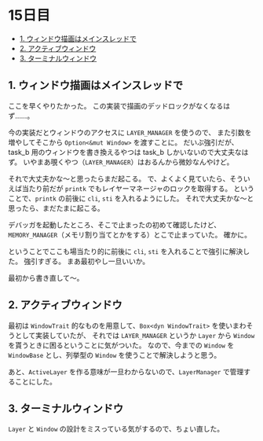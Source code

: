 # 15日目

<!-- mtoc-start -->

- [1. ウィンドウ描画はメインスレッドで](#1-ウィンドウ描画はメインスレッドで)
- [2. アクティブウィンドウ](#2-アクティブウィンドウ)
- [3. ターミナルウィンドウ](#3-ターミナルウィンドウ)

<!-- mtoc-end -->

## 1. ウィンドウ描画はメインスレッドで

ここを早くやりたかった。
この実装で描画のデッドロックがなくなるはず……。

今の実装だとウィンドウのアクセスに `LAYER_MANAGER` を使うので、
また引数を増やしてそこから `Option<&mut Window>` を渡すことに。
だいぶ強引だが、task_b 用のウィンドウを書き換えるやつは task_b しかいないので大丈夫なはず。
いやまあ覗くやつ（`LAYER_MANAGER`）はおるんから微妙なんやけど。

それで大丈夫かな～と思ったらまだ起こる。
で、よくよく見ていたら、そういえば当たり前だが `printk` でもレイヤーマネージャのロックを取得する。
ということで、`printk` の前後に `cli`, `sti` を入れるようにした。
それで大丈夫かな～と思ったら、まだたまに起こる。

デバッガを起動したところ、そこで止まったの初めて確認したけど、
`MEMORY_MANAGER`（メモリ割り当てとかをする）とこで止まっていた。
確かに。

ということでここも場当たり的に前後に `cli`, `sti` を入れることで強引に解決した。
強引すぎる。
まあ最初やし一旦いいか。

最初から書き直して～。

## 2. アクティブウィンドウ

最初は `WindowTrait` 的なものを用意して、`Box<dyn WindowTrait>` を使いまわそうとして実装していたが、
それでは `LAYER_MANAGER` というか `Layer` から `Window` を貰うときに困るということに気がついた。
なので、今までの `Window` を `WindowBase` とし、列挙型の `Window` を使うことで解決しようと思う。

あと、`ActiveLayer` を作る意味が一旦わからないので、`LayerManager` で管理することにした。

## 3. ターミナルウィンドウ

`Layer` と `Window` の設計をミスっている気がするので、ちょい直した。
